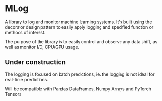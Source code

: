 # MLog
A library to log and monitor machine learning systems. It's built using the decorator design pattern to easily apply logging and specified function or methods of interest.

The purpose of the library is to easily control and observe any data shift, as well as monitor I/O, CPU/GPU usage.

## Under construction

The logging is focused on batch predictions, ie. the logging is not ideal for real-time predictions.

Will be compatible with Pandas DataFrames, Numpy Arrays and PyTorch Tensors